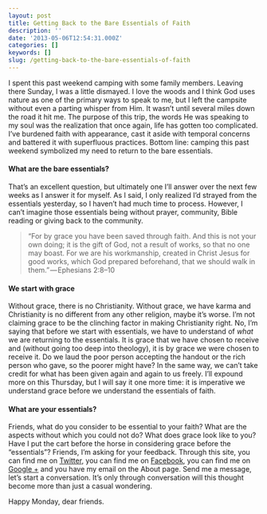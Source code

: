 ```yaml
---
layout: post
title: Getting Back to the Bare Essentials of Faith
description: ''
date: '2013-05-06T12:54:31.000Z'
categories: []
keywords: []
slug: /getting-back-to-the-bare-essentials-of-faith
---
```


I spent this past weekend camping with some family members. Leaving there Sunday, I was a little dismayed. I love the woods and I think God uses nature as one of the primary ways to speak to me, but I left the campsite without even a parting whisper from Him. It wasn’t until several miles down the road it hit me. The purpose of this trip, the words He was speaking to my soul was the realization that once again, life has gotten too complicated. I’ve burdened faith with appearance, cast it aside with temporal concerns and battered it with superfluous practices. Bottom line: camping this past weekend symbolized my need to return to the bare essentials.

#### What are the bare essentials?

That’s an excellent question, but ultimately one I’ll answer over the next few weeks as I answer it for myself. As I said, I only realized I’d strayed from the essentials yesterday, so I haven’t had much time to process. However, I can’t imagine those essentials being without prayer, community, Bible reading or giving back to the community.

> “For by grace you have been saved through faith. And this is not your own doing; it is the gift of God, not a result of works, so that no one may boast. For we are his workmanship, created in Christ Jesus for good works, which God prepared beforehand, that we should walk in them.” — Ephesians 2:8–10

#### We start with grace

Without grace, there is no Christianity. Without grace, we have karma and Christianity is no different from any other religion, maybe it’s worse. I’m not claiming grace to be the clinching factor in making Christianity right. No, I’m saying that before we start with essentials, we have to understand of _what_ we are returning to the essentials. It is grace that we have chosen to receive and (without going too deep into theology), it is by grace we were chosen to receive it. Do we laud the poor person accepting the handout or the rich person who gave, so the poorer might have? In the same way, we can’t take credit for what has been given again and again to us freely. I’ll expound more on this Thursday, but I will say it one more time: it is imperative we understand grace before we understand the essentials of faith.

#### What are your essentials?

Friends, what do you consider to be essential to your faith? What are the aspects without which you could not do? What does grace look like to you? Have I put the cart before the horse in considering grace before the “essentials”? Friends, I’m asking for your feedback. Through this site, you can find me on [Twitter](http://twitter.com/waywrdjourneyer "Wayward Journeyer Twitter"), you can find me on [Facebook](http://www.facebook.com/eshghitude "Cameron Eshgh Facebook"), you can find me on [Google +](https://plus.google.com/104034875882537285691/ "Wayward Journeyer Google+") and you have my email on the About page. Send me a message, let’s start a conversation. It’s only through conversation will this thought become more than just a casual wondering.

Happy Monday, dear friends.